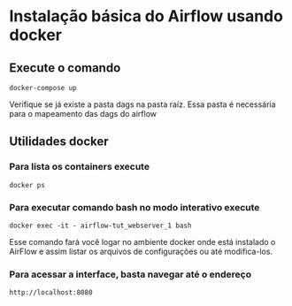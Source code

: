 # Instalação básica do Airflow usando docker

## Execute o comando
```
docker-compose up
```

<p>Verifique se já existe a pasta dags na pasta raíz. Essa pasta é necessária para o mapeamento das dags do airflow</p>

## Utilidades docker

### Para lista os containers execute
```
docker ps
```

### Para executar comando bash no modo interativo execute
```
docker exec -it - airflow-tut_webserver_1 bash
```
<p>Esse comando fará você logar no ambiente docker onde está instalado o AirFlow e assim listar os arquivos de configurações ou até modifica-los.</p>

### Para acessar a interface, basta navegar até o endereço
```
http://localhost:8080
```

